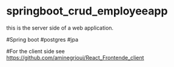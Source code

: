 # springboot_crud_employeeapp
this is the server side of a web application. 

#Spring boot 
#postgres 
#jpa

#For the client side see https://github.com/aminegrioui/React_Frontende_client
